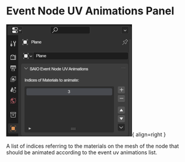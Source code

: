 # Event Node UV Animations Panel
![](../../img/ui_event_node_uv_animations.png){ align=right }

A list of indices referring to the materials on the mesh of the node that should be animated according to the event uv animations list.